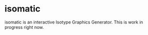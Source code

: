isomatic
==
isomatic is an interactive Isotype Graphics Generator.
This is work in progress right now.
